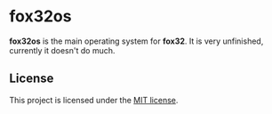 # fox32os

**fox32os** is the main operating system for **fox32**. It is very unfinished, currently it doesn't do much.

## License
This project is licensed under the [MIT license](LICENSE).
